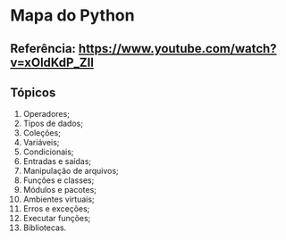 # Mapa do Python

## Referência: https://www.youtube.com/watch?v=xOldKdP_ZII

## Tópicos

1. Operadores;
2. Tipos de dados;
3. Coleções;
4. Variáveis;
5. Condicionais;
6. Entradas e saídas;
7. Manipulação de arquivos;
8. Funções e classes;
9. Módulos e pacotes;
10. Ambientes virtuais;
11. Erros e exceções;
12. Executar funções;
13. Bibliotecas.
